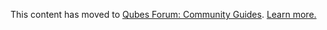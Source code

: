This content has moved to [Qubes Forum: Community Guides](https://forum.qubes-os.org/t/manage-qubes-via-dmenu-qmenu/19058). [Learn more.](https://forum.qubes-os.org/t/announcement-qubes-community-project-has-been-migrated-to-the-forum/20367/)
